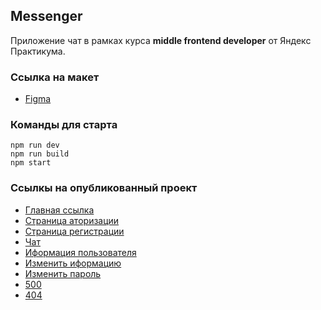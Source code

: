 ## Messenger

Приложение чат в рамках курса 
**middle frontend developer** 
от Яндекс Практикума.

### Ссылка на макет
- [Figma](https://www.figma.com/design/jF5fFFzgGOxQeB4CmKWTiE/Chat_external_link?node-id=1-2&node-type=frame&t=q5Z0Er72e3hCzZU0-0)

### Команды для старта
    npm run dev
    npm run build
    npm start

### Ссылкы на опубликованный проект
- [Главная ссылка](https://scintillating-raindrop-9c168b.netlify.app/)
- [Страница аторизации](https://scintillating-raindrop-9c168b.netlify.app/sign-in-page)
- [Страница регистрации](https://scintillating-raindrop-9c168b.netlify.app/sign-out-page)
- [Чат](https://scintillating-raindrop-9c168b.netlify.app/chat)
- [Иформация пользователя](https://scintillating-raindrop-9c168b.netlify.app/view-user-settings)
- [Изменить иформацию](https://scintillating-raindrop-9c168b.netlify.app/change-user-information)
- [Изменить пароль](https://scintillating-raindrop-9c168b.netlify.app/change-user-password)
- [500](https://scintillating-raindrop-9c168b.netlify.app/500-page/500)
- [404](https://scintillating-raindrop-9c168b.netlify.app/404-page/404)
